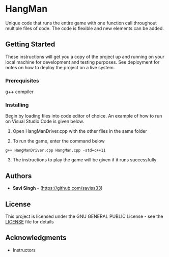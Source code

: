 # HangMan

Unique code that runs the entire game with one function call throughout multiple files of code. The code is flexible and new elements can be added.

## Getting Started

These instructions will get you a copy of the project up and running on your local machine for development and testing purposes. See deployment for notes on how to deploy the project on a live system.

### Prerequisites

g++ compiler

### Installing

Begin by loading files into code editor of choice. An example of how to run on Visual Studio Code is given below.


1. Open HangManDriver.cpp with the other files in the same folder

2. To run the game, enter the command below
```
g++ HangManDriver.cpp HangMan.cpp -std=c++11
```

3. The instructions to play the game will be given if it runs successfully

## Authors

* **Savi Singh** - (https://github.com/saviss33)

## License

This project is licensed under the GNU GENERAL PUBLIC License - see the [LICENSE](LICENSE) file for details

## Acknowledgments

* Instructors

